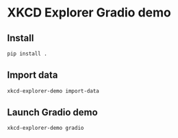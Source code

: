 # XKCD Explorer Gradio demo

## Install 

```bash
pip install .
```

## Import data

```bash
xkcd-explorer-demo import-data
```

## Launch Gradio demo

```bash
xkcd-explorer-demo gradio
```